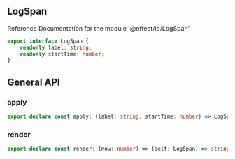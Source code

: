 ## LogSpan

Reference Documentation for the module '@effect/io/LogSpan'

```ts
export interface LogSpan {
    readonly label: string;
    readonly startTime: number;
}
```

## General API

### apply

```ts
export declare const apply: (label: string, startTime: number) => LogSpan;
```

### render

```ts
export declare const render: (now: number) => (self: LogSpan) => string;
```

